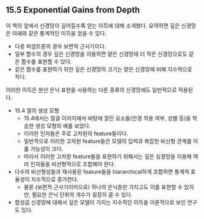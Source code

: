 ## 15.5 Exponential Gains from Depth

이 책의 앞에서 신경망이 깊어질수록 얻는 이득에 대해 소개했다. 요약하면 깊은 신경망은 아래와 같은 통계적인 이득을 얻을 수 있다.

- 다층 퍼셉트론의 경우 보편적 근사기이다.
- 일부 함수의 경우 깊은 신경망을 이용하면 얕은 신경망에 더 작은 신경망으로도 같은 함수를 표현할 수 있다.
- 같은 함수를 표현하기 위한 깊은 신경망의 크기는 얕은 신경망에 비해 지수적으로 작다.

이러한 이득은 분산 은닉 표현을 사용하는 다른 종류의 신경망에도 일반적으로 적용된다.

- 15.4 절의 생성 모형
    - 15.4에서는 얼굴 이미지에서 바탕에 깔린 요소들(안경 착용 여부, 성별 등)을 학습한 생성 모형의 예를 보았다.
    - 이러한 인자들은 주로 고차원의 feature들이다.
    - 일반적으로 이러한 고차원 feature들은 모델의 입력과 복잡한 비선형 관계를 이룰 가능성이 크다.
    - 따라서 이러한 고차원 feature들을 표현하기 위해서는 깊은 싱경망을 이용해 여러 인자들을 비선형적으로 조합해야 한다.
- 다수의 비선형성들과 재사용된 feature들을 hiararchical하게 조합하면 통계적 효율성이 지수적으로 증가한다.
    - 물론 (보편적 근사기이미으로) 하나의 은닉층만 가지고도 이를 표현할 수 있지만, 필요한 은닉 단위의 개수가 굉장히 클 수 있다.
- 합성곱 신경망에 대해서 깊은 모델이 가지는 지수적인 이득을 이론적으로 보인 연구도 있다.